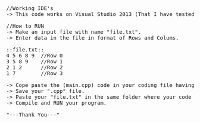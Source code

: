 <pre>
//Working IDE's
-> This code works on Visual Studio 2013 (That I have tested till yet)

//How to RUN
-> Make an input file with name "file.txt".
-> Enter data in the file in format of Rows and Colums.

::file.txt::
4 5 6 8 9  //Row 0
3 5 8 9    //Row 1
2 1 2      //Row 2
1 7        //Row 3

-> Cope paste the (main.cpp) code in your coding file having ".cpp" extension
-> Save your ".cpp" file.
-> Paste your "file.txt" in the same folder where your code file is.
-> Compile and RUN your program.

"---Thank You---"
</pre>
